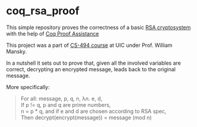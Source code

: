# coq_rsa_proof
This simple repository proves the correctness of a basic [RSA cryptosystem](https://en.wikipedia.org/wiki/RSA_(cryptosystem)) with the help of [Coq Proof Assistance](https://coq.inria.fr/)

This project was a part of [CS-494 course](https://www.cs.uic.edu/~mansky/teaching/cs494sf/sp22/index.html) at UIC under Prof. William Mansky.

In a nutshell it sets out to prove that, given all the involved variables are correct, decrypting an encrypted message, leads back to the original message.

More specifically: <br>
> For all: message, p, q, n, λn. e, d, <br>
    If p != q, p and q are prime numbers, <br>
    n = p * q, and if e and d are chosen according to RSA spec, <br>
    Then decrypt(encrypt(message)) = message (mod n) <br>
